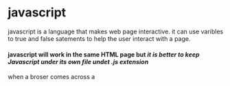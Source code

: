 # javascript

javascript is a language that makes web page interactive.
it can use varibles to true and false satements to help the user interact with a page. 

#### javascript will work in the same HTML page but *it is better to keep Javascript under its own file undet .js extension*

when a broser comes across a <script> element it stops to load the script and then checks if it needs to do anything.
#### script
	a script is a series of instructions (*statements*) that a computer can follow one by one.
##### Code block
		code blocks are started and ended by curly braces **each coad block can contain many statements**
##### Statements
		each individual instruction in a script is know as a *Statement* 
		* statements end with semicolon
		* each statement should start on a new line
##### Comments
		Writting comments in Javascript to make code easier to read single line comment 
		* // single line comment 
		* /* multy line commentcomments goes in here */

### Variables
	using a variable on Javascript you must declare it then add a name followed by assignment operator and give it a value
#### rules for variables
		* must begin with *letter* *Dollar sign* or *underscore*.
		* name can contain *letter* *Dollar sign* or *underscore*.
		* cannot use Key like *var* words or reserved words.
		* all variables are case sensitive
		* make the variable discriptive of the information it stores
		* if it contains more than one word use a capital leter *no spaces*
		
		
		
		


When you wrap something in java script in quotations in java script it is calles a string
* these are strips "5" '4'
* these are numbers 5 4

when a broser comes across a <script> element it stops to load the script and then checks if it needs to do anything.




Concatinating  